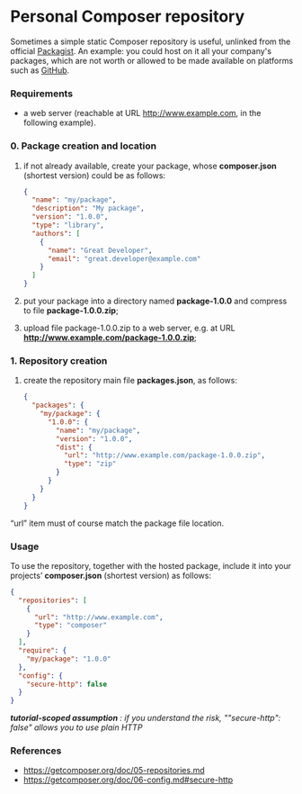 # Personal Composer repository

Sometimes a simple static Composer repository is useful, unlinked from the official [Packagist](https://packagist.org). An example: you could host on it all your company's packages, which are not worth or allowed to be made available on platforms such as [GitHub](https://github.com).

### Requirements

* a web server (reachable at URL http://www.example.com, in the following example).

### 0. Package creation and location
1. if not already available, create your package, whose **composer.json** (shortest version) could be as follows:

    ```json
    {
      "name": "my/package",
      "description": "My package",
      "version": "1.0.0",
      "type": "library",
      "authors": [
        {
          "name": "Great Developer",
          "email": "great.developer@example.com"
        }
      ]
    }
    ```

1. put your package into a directory named **package-1.0.0** and compress to file **package-1.0.0.zip**;

1. upload file package-1.0.0.zip to a web server, e.g. at URL **http://www.example.com/package-1.0.0.zip**;

### 1. Repository creation
1. create the repository main file **packages.json**, as follows:

    ```json
    {
      "packages": {
        "my/package": {
          "1.0.0": {
            "name": "my/package",
            "version": "1.0.0",
            "dist": {
              "url": "http://www.example.com/package-1.0.0.zip",
              "type": "zip"
            }
          }
        }
      }
    }
    ```

“url” item must of course match the package file location.

### Usage
To use the repository, together with the hosted package, include it into your projects’ **composer.json** (shortest version) as follows:

```json
{
  "repositories": [
    {
      "url": "http://www.example.com",
      "type": "composer"
    }
  ],
  "require": {
    "my/package": "1.0.0"
  },
  "config": {
    "secure-http": false
  }
}
```

***tutorial-scoped assumption*** *: if you understand the risk, ""secure-http": false" allows you to use plain HTTP*

### References

* https://getcomposer.org/doc/05-repositories.md
* https://getcomposer.org/doc/06-config.md#secure-http
